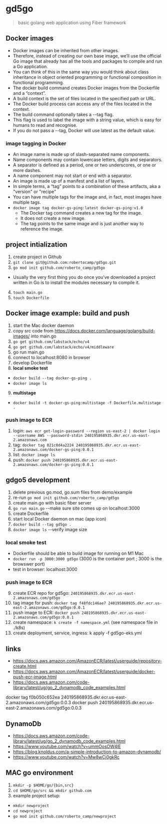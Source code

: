 # gd5go
> basic golang web application using Fiber framework
## Docker images
- Docker images can be inherited from other images. 
- Therefore, instead of creating our own base image, we’ll use the official Go image that already has all the tools and packages to compile and run a Go application. 
- You can think of this in the same way you would think about class inheritance in object oriented programming or functional composition in functional programming.
- The docker build command creates Docker images from the Dockerfile and a “context”. 
- A build context is the set of files located in the specified path or URL. 
- The Docker build process can access any of the files located in the context.
- The build command optionally takes a --tag flag. 
- This flag is used to label the image with a string value, which is easy for humans to read and recognise. 
- If you do not pass a --tag, Docker will use latest as the default value.
### image tagging in Docker
- An image name is made up of slash-separated name components. 
- Name components may contain lowercase letters, digits and separators. 
- A separator is defined as a period, one or two underscores, or one or more dashes. 
- A name component may not start or end with a separator.
- An image is made up of a manifest and a list of layers. 
- In simple terms, a “tag” points to a combination of these artifacts, aka a "version" or "recipe" 
- You can have multiple tags for the image and, in fact, most images have multiple tags. 
- `docker image tag docker-gs-ping:latest docker-gs-ping:v1.0`
   + The Docker tag command creates a new tag for the image. 
   + It does not create a new image. 
   + The tag points to the same image and is just another way to reference the image.
## project intialization
1. create project in Github
2. `git clone git@github.com:robertocamp/gd5go.git`
3. `go mod init github.com/roberto_camp/gd5go`
  - Usually the very first thing you do once you’ve downloaded a project written in Go is to install the modules necessary to compile it.
4. `touch main.go`
5. `touch Dockerfile`
## Docker image example: build and push
1. start the Mac docker daemon
2. copy src code from https://docs.docker.com/language/golang/build-images/ into main.go
3. `go get github.com/labstack/echo/v4`
4. `go get github.com/labstack/echo/v4/middleware`
5. go run main.go
6. connect to localhost:8080 in browser
7. develop Dockerfile
8. **local smoke test**
  - `docker build --tag docker-gs-ping .`
  - `docker image ls`
9. **multistage**
  - `docker build -t docker-gs-ping:multistage -f Dockerfile.multistage .`
### push image to ECR
1. login:  `aws ecr get-login-password --region us-east-2 | docker login --username AWS --password-stdin 240195868935.dkr.ecr.us-east-2.amazonaws.com`
2. tag: `docker tag 021c0d4a2224 240195868935.dkr.ecr.us-east-2.amazonaws.com/docker-gs-ping:0.0.1`
3. list:  `docker image ls`
4. push: `docker push 240195868935.dkr.ecr.us-east-2.amazonaws.com/docker-gs-ping:0.0.1`

## gdgo5 development
1. delete previous go.mod, go.sum files from demo/example 
2. re-run `go mod init github.com/roberto_camp/gd5go`
3. create main.go with basic fiber server
4. `go run main.go`  --make sure site comes up on localhost:3000
5. create Dockerfile
6. start local Docker daemon on mac (app icon)
7. `docker build --tag gd5go .`
8. `docker image ls`  --verify image size
### local smoke test
- Dockerfile should be able to build image for running on M1 Mac
- `docker run -p 3000:3000 gd5go`  (3000 is the container port ; 3000 is the browswer port)
- test in browser: localhost:3000 
### push image to ECR
9. create ECR repo for gd5go: `240195868935.dkr.ecr.us-east-2.amazonaws.com/gd5go`
10. tag image for push: `docker tag f48fdc146ae7 240195868935.dkr.ecr.us-east-2.amazonaws.com/gd5go:0.0.1`
11. push image to ECR: `docker push 240195868935.dkr.ecr.us-east-2.amazonaws.com/gd5go:0.0.1`
12. create namespace: `k create -f namespace.yml` (see namespace file in ./k8s)
13. create deployment, service, ingress: k apply -f gd5go-eks.yml

## links
- https://docs.aws.amazon.com/AmazonECR/latest/userguide/repository-create.html
- https://docs.aws.amazon.com/AmazonECR/latest/userguide/docker-push-ecr-image.html
- https://docs.aws.amazon.com/code-library/latest/ug/go_2_dynamodb_code_examples.html

docker tag f0b050c652ea 240195868935.dkr.ecr.us-east-2.amazonaws.com/gd5go:0.0.3
docker push 240195868935.dkr.ecr.us-east-2.amazonaws.com/gd5go:0.0.3


## DynamoDb
- https://docs.aws.amazon.com/code-library/latest/ug/go_2_dynamodb_code_examples.html
- https://www.youtube.com/watch?v=ummOosOW4lE
- https://blog.knoldus.com/a-simple-introduction-to-amazon-dynamodb/
- https://www.youtube.com/watch?v=Mw8wCj0gkRc

## MAC go environment
1. `mkdir -p $HOME/go/{bin,src}`
2. `cd $HOME/go/src && mkdir github.com`
3. example project setup:
  + `mkdir newproject`
  + `cd newproject`
  + `go mod init github.com/roberto_camp/newproject`